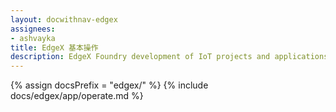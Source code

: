 ```yaml
---
layout: docwithnav-edgex
assignees:
- ashvayka
title: EdgeX 基本操作
description: EdgeX Foundry development of IoT projects and applications.
---
```


{% assign docsPrefix = "edgex/" %}
{% include docs/edgex/app/operate.md %}

